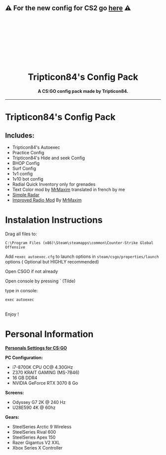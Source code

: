 ## ⚠️ For the new config for CS2 go [here](https://github.com/Tripticon84/CS2-Config-pack) ⚠️
<br />
<br />
<br />
<br />
<br />
<br />

<h1 align="center">
    <br>
    Tripticon84's Config Pack
</h1>

<h4 align="center">A CS:GO config pack made by Tripticon84.</h4>

---
# Tripticon84's Config Pack

## Includes:
- Tripticon84's Autoexec
- Practice Config
- Tripticon84's Hide and seek Config
- BHOP Config
- Surf Config
- 1v1 config
- 1v10 bot config
- Radial Quick Inventory only for grenades
- Text Color mod by [MrMaxim](https://www.youtube.com/c/MrMaxim) translated in french by me
- [Simple Radar](https://readtldr.gg/simpleradar)
- [Improved Radio Mod](https://maximhere.me/modifications) By [MrMaxim](https://www.youtube.com/c/MrMaxim)

# Instalation Instructions

Drag all files to:

    C:\Program Files (x86)\Steam\steamapps\common\Counter-Strike Global Offensive

Add `+exec autoexec.cfg` to launch options in `steam/csgo/properties/launch` options ( Optional but HIGHLY recommended)

Open CSGO if not already

Open console by pressing ` (Tilde)

type in console:

    exec autoexec

<br> Enjoy ! </br>


# Personal Information

**[Personals Settings for CS:GO](https://settings.gg/Tripticon84)**

**PC Configuration:**
- i7-8700K CPU OC@ 4.30GHz
- Z370 KRAIT GAMING (MS-7B46)
- 16 GB DDR4
- NVIDIA GeForce RTX 3070 8 Go

**Screens:**
- Odyssey G7 2K @ 240 Hz 
- U28E590 4K @ 60hz

**Gears:**
- SteelSeries Arctic 9 Wireless
- SteelSeries Rival 600 
- SteelSeries Apex 150 
- Razer Gigantus V2 XXL
- Xbox Series X Controller




